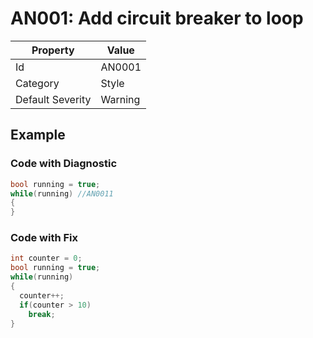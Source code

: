 # AN001: Add circuit breaker to loop

| Property                    | Value    |
| --------------------------- | -------- |
| Id                          | AN0001  |
| Category                    | Style    |
| Default Severity            | Warning  |

## Example

### Code with Diagnostic

```csharp
bool running = true;
while(running) //AN0011
{
}
```

### Code with Fix

```csharp
int counter = 0;
bool running = true;
while(running)
{
  counter++;
  if(counter > 10)
    break;
}
```
